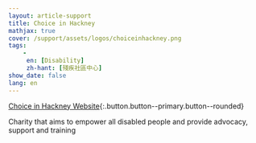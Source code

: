```yaml
---
layout: article-support
title: Choice in Hackney
mathjax: true
cover: /support/assets/logos/choiceinhackney.png
tags:
    -
     en: [Disability]
     zh-hant: [殘疾社區中心]
show_date: false
lang: en
---
```


[Choice in Hackney Website](https://www.choiceinhackney.org/){:.button.button--primary.button--rounded}

Charity that aims to empower all disabled people and provide advocacy, support and training
